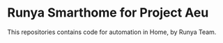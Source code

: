 # Runya Smarthome for Project Aeu
This repositories contains code for automation in Home, by Runya Team.

